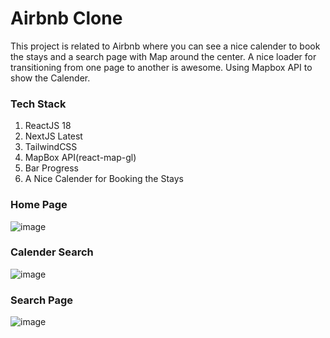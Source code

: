 # Airbnb Clone 
This project is related to Airbnb where you can see a nice calender to book the stays and a search page with Map around the center. A nice loader for transitioning from one page to another is awesome. Using Mapbox API to show the Calender.

### Tech Stack
1. ReactJS 18
2. NextJS Latest
3. TailwindCSS
4. MapBox API(react-map-gl)
5. Bar Progress
6. A Nice Calender for Booking the Stays


### Home Page

![image](https://user-images.githubusercontent.com/10473761/198986811-2b58af52-b3cb-43a6-8d4e-f7cb09a0b03f.png)


### Calender Search

![image](https://user-images.githubusercontent.com/10473761/198986951-551f37fe-7b83-415a-b6ea-1eca93962272.png)


### Search Page

![image](https://user-images.githubusercontent.com/10473761/198987160-62e61d44-c7ea-41d2-8008-9fc9d7d3fad8.png)

